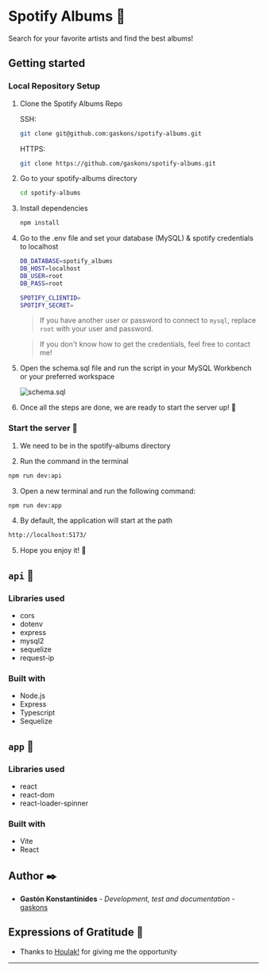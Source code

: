 # Spotify Albums 🎵
Search for your favorite artists and find the best albums!

## Getting started
### Local Repository Setup
1. Clone the Spotify Albums Repo

    SSH:
    ```bash
    git clone git@github.com:gaskons/spotify-albums.git
    ```
    HTTPS:
    ```bash
    git clone https://github.com/gaskons/spotify-albums.git
    ```
    
2. Go to your spotify-albums directory
    
    ```bash
    cd spotify-albums
    ```
    
3. Install dependencies
    
    ```bash
    npm install
    ```
    
4. Go to the .env file and set your database (MySQL) & spotify credentials to localhost
      
      ```bash
      DB_DATABASE=spotify_albums
      DB_HOST=localhost
      DB_USER=root
      DB_PASS=root

      SPOTIFY_CLIENTID=
      SPOTIFY_SECRET=
      ```
      
      > If you have another user or password to connect to <code>mysql</code>, replace <code>root</code> with your user and password.
      
      > If you don't know how to get the credentials, feel free to contact me!
      
5. Open the schema.sql file and run the script in your MySQL Workbench or your preferred workspace
    
     ![schema.sql](https://i.imgur.com/z1Vxmwi.png)
     
6. Once all the steps are done, we are ready to start the server up! 🥳
   
### Start the server 🚀

1. We need to be in the spotify-albums directory 

2. Run the command in the terminal
  
  ```bash
  npm run dev:api
  ```
  
3. Open a new terminal and run the following command:
  
  ```bash
  npm run dev:app
  ```
  
4. By default, the application will start at the path 

  ```bash
  http://localhost:5173/
  ```
5. Hope you enjoy it! 🤩

## ```api``` 📕

### Libraries used

- cors
- dotenv
- express
- mysql2
- sequelize
- request-ip

### Built with

- Node.js
- Express
- Typescript
- Sequelize

## ```app``` 📕

### Libraries used

- react
- react-dom
- react-loader-spinner

### Built with
- Vite
- React

## Author ✒️

- **Gastón Konstantinides** - _Development, test and documentation_ - [gaskons](https://github.com/gaskons)

## Expressions of Gratitude 🎁

- Thanks to [Houlak!](https://houlak.com/) for giving me the opportunity

---
